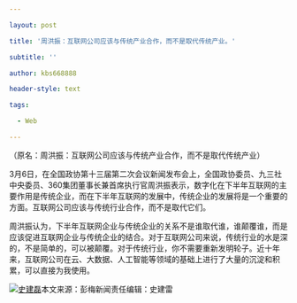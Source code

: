---
layout: post
title: '周洪振：互联网公司应该与传统产业合作，而不是取代传统产业。'
subtitle: ''
author: kbs668888
header-style: text
tags:
  - Web
---
（原名：周洪振：互联网公司应该与传统产业合作，而不是取代传统产业）

3月6日，在全国政协第十三届第二次会议新闻发布会上，全国政协委员、九三社中央委员、360集团董事长兼首席执行官周洪振表示，数字化在下半年互联网的主要作用是传统企业，而在下半年互联网的发展中，传统企业的发展将是一个重要的方面。互联网公司应该与传统行业合作，而不是取代它们。

周洪振认为，下半年互联网企业与传统企业的关系不是谁取代谁，谁颠覆谁，而是应该促进互联网企业与传统企业的结合。对于互联网公司来说，传统行业的水是深的，不是简单的，可以被颠覆。对于传统行业，你不需要重新发明轮子。近十年来，互联网公司在云、大数据、人工智能等领域的基础上进行了大量的沉淀和积累，可以直接为我使用。

[![史建磊](http://img1.cache.netease.com/cnews/css13/img/end_news.png)](http://news.163.com/)本文来源：彭梅新闻责任编辑：史建雷

